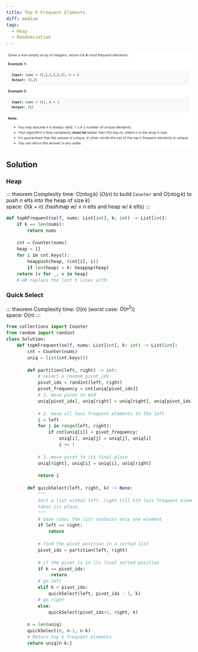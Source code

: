 ```yaml
---
title: Top K Frequent Elements
diff: medium
tags:
  - Heap
  - Randomization
---
```


<img class="medium-zoom" src="/algo/top-k-frequent-elements.png" alt="https://www.leetcode.com/problems/top-k-frequent-elements">

## Solution

### Heap

::: theorem Complexity
time: $O(n\log k)$ ($O(n)$ to build `Counter` and $O(n\log k)$ to push $n$ elts into the heap of size $k$)  
space: $O(k + n)$ (hashmap w/ $\le$ $n$ elts and heap w/ $k$ elts)
:::

```py
def topKFrequent(self, nums: List[int], k: int) -> List[int]:
    if k == len(nums):
        return nums

    cnt = Counter(nums)
    heap = []
    for i in cnt.keys():
        heappush(heap, (cnt[i], i))
        if len(heap) > k: heappop(heap)
    return [v for _, v in heap]
    # OR replace the last 5 lines with:
```

### Quick Select

::: theorem Complexity
time: $O(n)$ (worst case: $O(n^2)$)  
space: $O(n)$
:::

```py
from collections import Counter
from random import randint
class Solution:
    def topKFrequent(self, nums: List[int], k: int) -> List[int]:
        cnt = Counter(nums)
        uniq = list(cnt.keys())

        def partition(left, right) -> int:
            # select a random pivot_idx
            pivot_idx = randint(left, right)
            pivot_frequency = cnt[uniq[pivot_idx]]
            # 1. move pivot to end
            uniq[pivot_idx], uniq[right] = uniq[right], uniq[pivot_idx]

            # 2. move all less frequent elements to the left
            i = left
            for j in range(left, right):
                if cnt[uniq[i]] < pivot_frequency:
                    uniq[i], uniq[j] = uniq[j], uniq[i]
                    i += 1

            # 3. move pivot to its final place
            uniq[right], uniq[i] = uniq[i], uniq[right]

            return i

        def quickSelect(left, right, k) -> None:
            """
            Sort a list within left..right till kth less frequent element
            takes its place.
            """
            # base case: the list contains only one element
            if left == right:
                return

            # find the pivot position in a sorted list
            pivot_idx = partition(left, right)

            # if the pivot is in its final sorted position
            if k == pivot_idx:
                 return
            # go left
            elif k < pivot_idx:
                quickSelect(left, pivot_idx - 1, k)
            # go right
            else:
                quickSelect(pivot_idx+1, right, k)

        n = len(uniq)
        quickSelect(0, n-1, n-k)
        # Return top k frequent elements
        return uniq[n-k:]
```

<!-- REDO in Hoare's partition ??? -->
